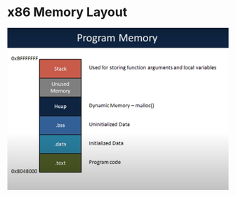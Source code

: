 # x86 Memory Layout
![Security Tube Linux Megaprimer](https://github.com/billburn/assembly/blob/master/x86%20Memory/Images/program-memory-01.png)